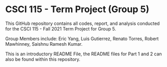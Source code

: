 # CSCI 115 - Term Project (Group 5)
This GitHub repository contains all codes, report, and analysis conducted for the CSCI 115 - Fall 2021 Term Project for Group 5. 

Group Members include: Eric Yang, Luis Gutierrez, Renato Torres, Robert Mawhinney, Saishnu Ramesh Kumar.

This is an introductory README File, the README files for Part 1 and 2 can also be found within this repository. 
